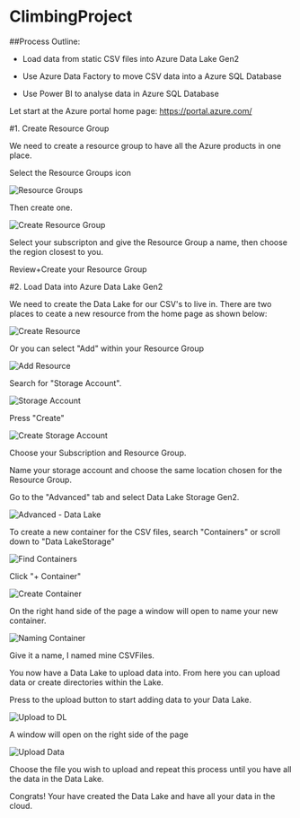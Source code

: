 # ClimbingProject

##Process Outline:

- Load data from static CSV files into Azure Data Lake Gen2

- Use Azure Data Factory to move CSV data into a Azure SQL Database

- Use Power BI to analyse data in Azure SQL Database


Let start at the Azure portal home page:  https://portal.azure.com/

#1. Create Resource Group

We need to create a resource group to have all the Azure products in one place.

Select the Resource Groups icon 

![Resource Groups](https://user-images.githubusercontent.com/61860904/107544144-262a5e80-6b87-11eb-9eed-ad42ff619ae8.PNG)

Then create one.

![Create Resource Group](https://user-images.githubusercontent.com/61860904/107544611-a5b82d80-6b87-11eb-8c03-6333e8a7c414.PNG)

Select your subscripton and give the Resource Group a name, then choose the region closest to you.

Review+Create your Resource Group




#2. Load Data into Azure Data Lake Gen2 



We need to create the Data Lake for our CSV's to live in. There are two places to ceate a new resource from the home page as shown below:

![Create Resource](https://user-images.githubusercontent.com/61860904/107542861-deef9e00-6b85-11eb-9b77-93ae106fb22c.PNG)

Or you can select "Add" within your Resource Group

![Add Resource](https://user-images.githubusercontent.com/61860904/107545846-f8deb000-6b88-11eb-869b-a308583975d9.PNG)

Search for "Storage Account".

![Storage Account](https://user-images.githubusercontent.com/61860904/107543424-75bc5a80-6b86-11eb-8f89-8222b86d9316.PNG)

Press "Create"

![Create Storage Account](https://user-images.githubusercontent.com/61860904/107543644-a3090880-6b86-11eb-8a1d-35e8a8e58eee.PNG)

Choose your Subscription and Resource Group.

Name your storage account and choose the same location chosen for the Resource Group.

Go to the "Advanced" tab and select Data Lake Storage Gen2. 

![Advanced - Data Lake](https://user-images.githubusercontent.com/61860904/107546594-c5e8ec00-6b89-11eb-87c3-a78f8dd7271f.PNG)

To create a new container for the CSV files, search "Containers" or scroll down to "Data LakeStorage"

![Find Containers](https://user-images.githubusercontent.com/61860904/107547156-60e1c600-6b8a-11eb-8ccc-7b598ce9b3d1.PNG)

Click "+ Container"

![Create Container](https://user-images.githubusercontent.com/61860904/107547494-bddd7c00-6b8a-11eb-9db6-f2a99b1785a7.PNG)

On the right hand side of the page a window will open to name your new container.

![Naming Container](https://user-images.githubusercontent.com/61860904/107547618-e1a0c200-6b8a-11eb-94b9-5812771c2819.PNG)

Give it a name, I named mine CSVFiles.

You now have a Data Lake to upload data into. From here you can upload data or create directories within the Lake.

Press to the upload button to start adding data to your Data Lake.

![Upload to DL](https://user-images.githubusercontent.com/61860904/107547938-49efa380-6b8b-11eb-9969-4379097518c0.PNG)

A window will open on the right side of the page 

![Upload Data](https://user-images.githubusercontent.com/61860904/107548197-976c1080-6b8b-11eb-8f3b-82ce38edd5a0.PNG)

Choose the file you wish to upload and repeat this process until you have all the data in the Data Lake.

Congrats! Your have created the Data Lake and have all your data in the cloud.










